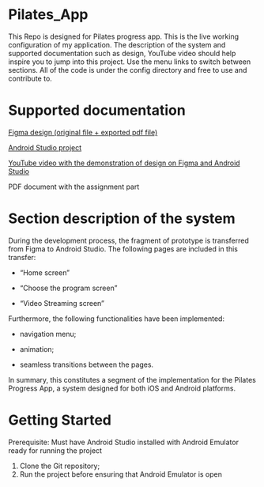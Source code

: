 # Pilates_App
This Repo is designed for Pilates progress app. This is the live working configuration of my application.
The description of the system and supported documentation such as design, YouTube video should help
inspire you to jump into this project. Use the menu links to switch between sections. All of the code is
under the config directory and free to use and contribute to.

<h1 align="left">Supported documentation</h1>

<a href="https://github.com/Alex90-cmd/Pilates_App/tree/f7426dcff12a22148868f64f0392ba958d3c448e/Figma%20project" target="_blank">Figma design (original file + exported pdf file)</a> 

<a href="https://github.com/Alex90-cmd/Pilates_App/tree/b425d34ae009bed0d91e8e6a5b4408d2ecdf664d" target="_blank">Android Studio project</a> 

<a href="https://youtu.be/srpU-WQ0Jdw?si=uG2Xo9sOFC09oxVV" target="_blank">YouTube video with the demonstration of design on Figma and Android Studio</a> 

PDF document with the assignment part

<h1 align="left">Section description of the system</h1>

During the development process, the fragment of prototype is transferred from Figma to Android Studio. The following pages are included in this transfer:

- “Home screen”

- “Choose the program screen”

- “Video Streaming screen”

Furthermore, the following functionalities have been implemented:

- navigation menu;

- animation;

- seamless transitions between the pages.

In summary, this constitutes a segment of the implementation for the Pilates Progress App, a system designed for both iOS and Android platforms.

<h1 align="left">Getting Started</h1>

Prerequisite: Must have Android Studio installed with Android Emulator ready for running the project

 1. Clone the Git repository;
 2. Run the project before ensuring that Android Emulator is open 
